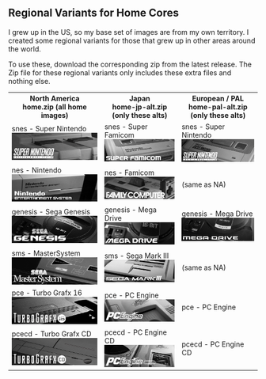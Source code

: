 ## Regional Variants for Home Cores

I grew up in the US, so my base set of images are from my own territory. I created some regional variants for those that grew up in other areas around the world.

To use these, download the corresponding zip from the latest release. The Zip file for these regional variants only includes these extra files and nothing else.

<table>
<tr>
 <th>
   North America<br/>
   home.zip (all home images)
 </th>
 <th>
   Japan<br/>
   home-jp-alt.zip (only these alts)
 </th>
 <th>
   European / PAL<br/>
   home-pal-alt.zip (only these alts)
 </th>
</tr>
<tr>
 <td>snes - Super Nintendo <img src="pics/home/snes.png" /></td>
 <td>snes - Super Famicom <img src="pics/home-jp/snes.png" /></td>
 <td>snes - Super Nintendo <img src="pics/home-pal/snes.png" /></td>
</tr>
<tr>
 <td>nes - Nintendo <img src="pics/home/nes.png" /></td>
 <td>nes - Famicom <img src="pics/home-jp/nes.png" /></td>
 <td>(same as NA)</td>
</tr>
<tr>
 <td>genesis - Sega Genesis <img src="pics/home/genesis.png" /></td>
 <td>genesis - Mega Drive <img src="pics/home-jp/genesis.png" /></td>
 <td>genesis - Mega Drive <img src="pics/home-pal/genesis.png" /></td>
</tr>
<tr>
 <td>sms - MasterSystem <img src="pics/home/sms.png" /></td>
 <td>sms - Sega Mark III <img src="pics/home-jp/sms.png" /></td>
 <td>(same as NA)</td>
</tr>
<tr>
 <td>pce - Turbo Grafx 16 <img src="pics/home/pce.png" /></td>
 <td>pce - PC Engine <img src="pics/home-jp/pce.png" /></td>
 <td>pce - PC Engine</td>
</tr>
<tr>
 <td>pcecd - Turbo Grafx CD <img src="pics/home/pcecd.png" /></td>
 <td>pcecd - PC Engine CD <img src="pics/home-jp/pcecd.png" /></td>
 <td>pcecd - PC Engine CD</td> 
</tr>
</table>